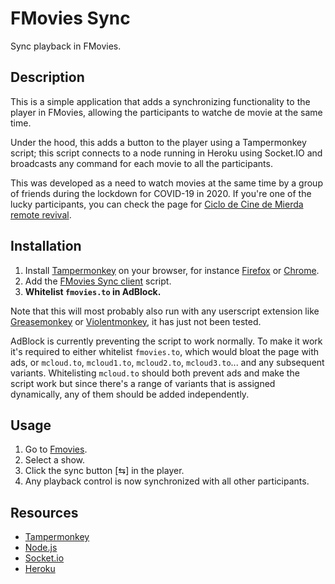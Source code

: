 # FMovies Sync

Sync playback in FMovies.

## Description

This is a simple application that adds a synchronizing functionality to the player in FMovies, allowing the participants to watche de movie at the same time.

Under the hood, this adds a button to the player using a Tampermonkey script; this script connects to a node running in Heroku using Socket.IO and broadcasts any command for each movie to all the participants.

This was developed as a need to watch movies at the same time by a group of friends during the lockdown for COVID-19 in 2020. If you're one of the lucky participants, you can check the page for [Ciclo de Cine de Mierda remote revival](https://www.facebook.com/groups/2547474055473448/).

## Installation

1. Install [Tampermonkey](https://www.tampermonkey.net/) on your browser, for instance [Firefox](https://addons.mozilla.org/firefox/addon/tampermonkey/) or [Chrome](https://chrome.google.com/webstore/detail/tampermonkey/dhdgffkkebhmkfjojejmpbldmpobfkfo).
2. Add the [FMovies Sync client](https://github.com/dsmania/fmovies-sync/raw/master/fmovies-sync-client.user.js) script.
3. **Whitelist ``fmovies.to`` in AdBlock.**

Note that this will most probably also run with any userscript extension like [Greasemonkey](https://www.greasespot.net/) or [Violentmonkey](https://violentmonkey.github.io/), it has just not been tested.

AdBlock is currently preventing the script to work normally. To make it work it's required to either whitelist ``fmovies.to``, which would bloat the page with ads, or ``mcloud.to``, ``mcloud1.to``, ``mcloud2.to``, ``mcloud3.to``... and any subsequent variants. Whitelisting ``mcloud.to`` should both prevent ads and make the script work but since there's a range of variants that is assigned dynamically, any of them should be added independently.

## Usage

1. Go to [Fmovies](https://fmovies.to/).
2. Select a show.
3. Click the sync button [⇆] in the player.
4. Any playback control is now synchronized with all other participants.

## Resources

- [Tampermonkey](https://www.tampermonkey.net/)
- [Node.js](https://nodejs.org/)
- [Socket.io](https://socket.io/)
- [Heroku](https://www.heroku.com/)

